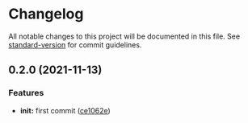 # Changelog

All notable changes to this project will be documented in this file. See [standard-version](https://github.com/conventional-changelog/standard-version) for commit guidelines.

## 0.2.0 (2021-11-13)


### Features

* **init:** first commit ([ce1062e](https://github.com/platadev/tsconfig/commit/ce1062e3667b5c022fa438c0225d6b061cea2b1d))
